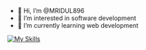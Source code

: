 - 👋 Hi, I’m @MRIDUL896
- 👀 I’m interested in software development
- 🌱 I’m currently learning web development
  
[![My Skills](https://skillicons.dev/icons?i=c,cpp,js,react,tailwind,nodejs,express,mongodb,sql,html,css,git,github&perline=6)](https://skillicons.dev)

<!---
MRIDUL896/MRIDUL896 is a ✨ special ✨ repository because its `README.md` (this file) appears on your GitHub profile.
You can click the Preview link to take a look at your changes.
--->
